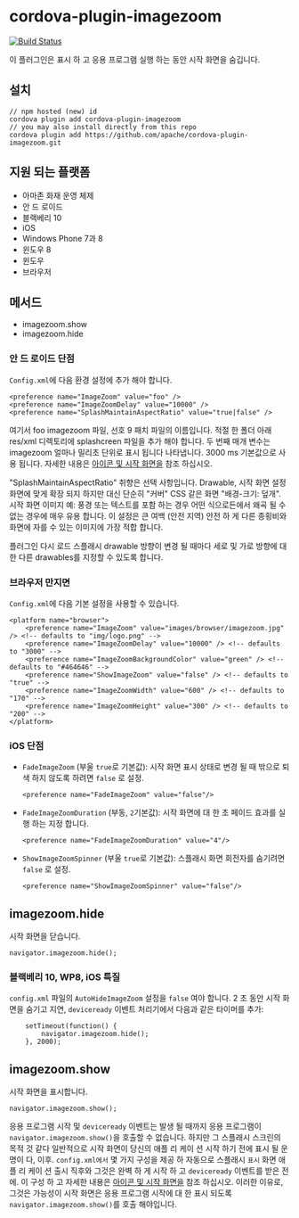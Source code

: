 <!--
# license: Licensed to the Apache Software Foundation (ASF) under one
#         or more contributor license agreements.  See the NOTICE file
#         distributed with this work for additional information
#         regarding copyright ownership.  The ASF licenses this file
#         to you under the Apache License, Version 2.0 (the
#         "License"); you may not use this file except in compliance
#         with the License.  You may obtain a copy of the License at
#
#           http://www.apache.org/licenses/LICENSE-2.0
#
#         Unless required by applicable law or agreed to in writing,
#         software distributed under the License is distributed on an
#         "AS IS" BASIS, WITHOUT WARRANTIES OR CONDITIONS OF ANY
#         KIND, either express or implied.  See the License for the
#         specific language governing permissions and limitations
#         under the License.
-->

# cordova-plugin-imagezoom

[![Build Status](https://travis-ci.org/apache/cordova-plugin-imagezoom.svg)](https://travis-ci.org/apache/cordova-plugin-imagezoom)

이 플러그인은 표시 하 고 응용 프로그램 실행 하는 동안 시작 화면을 숨깁니다.

## 설치

    // npm hosted (new) id
    cordova plugin add cordova-plugin-imagezoom
    // you may also install directly from this repo
    cordova plugin add https://github.com/apache/cordova-plugin-imagezoom.git
    

## 지원 되는 플랫폼

  * 아마존 화재 운영 체제
  * 안 드 로이드
  * 블랙베리 10
  * iOS
  * Windows Phone 7과 8
  * 윈도우 8
  * 윈도우
  * 브라우저

## 메서드

  * imagezoom.show
  * imagezoom.hide

### 안 드 로이드 단점

`Config.xml`에 다음 환경 설정에 추가 해야 합니다.

    <preference name="ImageZoom" value="foo" />
    <preference name="ImageZoomDelay" value="10000" />
    <preference name="SplashMaintainAspectRatio" value="true|false" />
    

여기서 foo imagezoom 파일, 선호 9 패치 파일의 이름입니다. 적절 한 폴더 아래 res/xml 디렉토리에 splashcreen 파일을 추가 해야 합니다. 두 번째 매개 변수는 imagezoom 얼마나 밀리초 단위로 표시 됩니다 나타냅니다. 3000 ms 기본값으로 사용 됩니다. 자세한 내용은 [아이콘 및 시작 화면을](http://cordova.apache.org/docs/en/edge/config_ref_images.md.html) 참조 하십시오.

"SplashMaintainAspectRatio" 취향은 선택 사항입니다. Drawable, 시작 화면 설정 화면에 맞게 확장 되지 하지만 대신 단순히 "커버" CSS 같은 화면 "배경-크기: 덮개". 시작 화면 이미지 예: 풍경 또는 텍스트를 포함 하는 경우 어떤 식으로든에서 왜곡 될 수 없는 경우에 매우 유용 합니다. 이 설정은 큰 여백 (안전 지역) 안전 하 게 다른 종횡비와 화면에 자를 수 있는 이미지에 가장 적합 합니다.

플러그인 다시 로드 스플래시 drawable 방향이 변경 될 때마다 세로 및 가로 방향에 대 한 다른 drawables를 지정할 수 있도록 합니다.

### 브라우저 만지면

`Config.xml`에 다음 기본 설정을 사용할 수 있습니다.

    <platform name="browser">
        <preference name="ImageZoom" value="images/browser/imagezoom.jpg" /> <!-- defaults to "img/logo.png" -->
        <preference name="ImageZoomDelay" value="10000" /> <!-- defaults to "3000" -->
        <preference name="ImageZoomBackgroundColor" value="green" /> <!-- defaults to "#464646" -->
        <preference name="ShowImageZoom" value="false" /> <!-- defaults to "true" -->
        <preference name="ImageZoomWidth" value="600" /> <!-- defaults to "170" -->
        <preference name="ImageZoomHeight" value="300" /> <!-- defaults to "200" -->
    </platform>
    

### iOS 단점

  * `FadeImageZoom` (부울 `true`로 기본값): 시작 화면 표시 상태로 변경 될 때 밖으로 퇴색 하지 않도록 하려면 `false` 로 설정.
    
        <preference name="FadeImageZoom" value="false"/>
        

  * `FadeImageZoomDuration` (부동, `2`기본값): 시작 화면에 대 한 초 페이드 효과를 실행 하는 지정 합니다.
    
        <preference name="FadeImageZoomDuration" value="4"/>
        

  * `ShowImageZoomSpinner` (부울 `true`로 기본값): 스플래시 화면 회전자를 숨기려면 `false` 로 설정.
    
        <preference name="ShowImageZoomSpinner" value="false"/>
        

## imagezoom.hide

시작 화면을 닫습니다.

    navigator.imagezoom.hide();
    

### 블랙베리 10, WP8, iOS 특질

`config.xml` 파일의 `AutoHideImageZoom` 설정을 `false` 여야 합니다. 2 초 동안 시작 화면을 숨기고 지연, `deviceready` 이벤트 처리기에서 다음과 같은 타이머를 추가:

        setTimeout(function() {
            navigator.imagezoom.hide();
        }, 2000);
    

## imagezoom.show

시작 화면을 표시합니다.

    navigator.imagezoom.show();
    

응용 프로그램 시작 및 `deviceready` 이벤트는 발생 될 때까지 응용 프로그램이 `navigator.imagezoom.show()`을 호출할 수 없습니다. 하지만 그 스플래시 스크린의 목적 것 같다 일반적으로 시작 화면이 당신의 애플 리 케이 션 시작 하기 전에 표시 될 운명이 다, 이후. `config.xml에서` 몇 가지 구성을 제공 하 자동으로 스플래시 `표시` 화면 애플 리 케이 션 출시 직후와 그것은 완벽 하 게 시작 하 고 `deviceready` 이벤트를 받은 전에. 이 구성 하 고 자세한 내용은 [아이콘 및 시작 화면을](http://cordova.apache.org/docs/en/edge/config_ref_images.md.html) 참조 하십시오. 이러한 이유로, 그것은 가능성이 시작 화면은 응용 프로그램 시작에 대 한 표시 되도록 `navigator.imagezoom.show()`를 호출 해야입니다.
